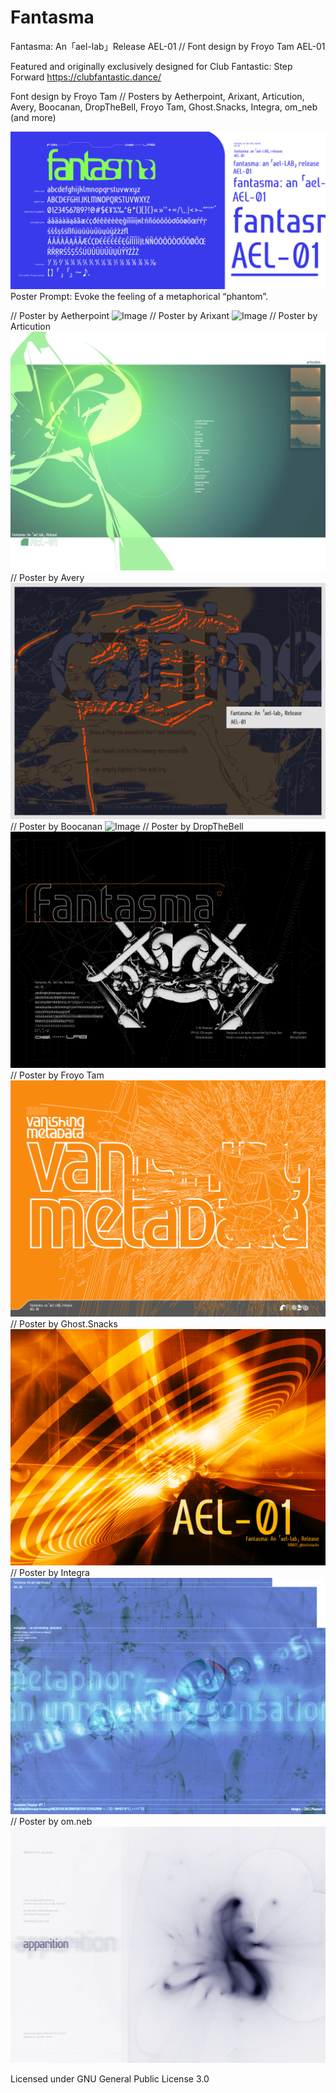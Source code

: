 # Fantasma
Fantasma: An「ael-lab」Release AEL-01 // Font design by Froyo Tam
AEL-01

Featured and originally exclusively designed for Club Fantastic: Step Forward https://clubfantastic.dance/

Font design by Froyo Tam // Posters by Aetherpoint, Arixant, Articution, Avery, Boocanan, DropTheBell, Froyo Tam, Ghost.Snacks, Integra, om_neb (and more)

![Image](https://raw.githubusercontent.com/froyotam/fantasma/main/documentation/fantasmaspecimen_indexedcolor.png)
Poster Prompt: Evoke the feeling of a metaphorical “phantom”.

// Poster by Aetherpoint
![Image](https://raw.githubusercontent.com/froyotam/Fantasma/main/documentation/Aetherpoint_fantasm_2.jpeg)
// Poster by Arixant
![Image](https://raw.githubusercontent.com/froyotam/fantasma/main/documentation/arixant-fantasma-sunbleached-new.png)
// Poster by Articution 
![Image](https://raw.githubusercontent.com/froyotam/fantasma/main/documentation/fantasma-poster-arti.png)
// Poster by Avery
![Image](https://raw.githubusercontent.com/froyotam/Fantasma/main/documentation/avery_canine_2.png)
// Poster by Boocanan
![Image](https://raw.githubusercontent.com/froyotam/fantasma/main/documentation/BoocananFantasmaPosterCMYK300dpi.png)
// Poster by DropTheBell
![Image](https://raw.githubusercontent.com/froyotam/Fantasma/main/documentation/DropTheBell_FANTASMA_300dpi_RGB_INDEXED_7680x5760.png)
// Poster by Froyo Tam
![Image](https://raw.githubusercontent.com/froyotam/fantasma/main/documentation/vanishingmetadata_indexed.png)
// Poster by Ghost.Snacks
![Image](https://raw.githubusercontent.com/froyotam/fantasma/main/documentation/110821_ghostsnacks.jpeg)
// Poster by Integra
![Image](https://raw.githubusercontent.com/froyotam/fantasma/main/documentation/ArteLabore_Fantasma_Poster_Integra_Print_3.jpeg)
// Poster by om.neb
![Image](https://raw.githubusercontent.com/froyotam/Fantasma/main/documentation/Apparition_FantasmaPoster_Fixed.png)


Licensed under GNU General Public License 3.0
